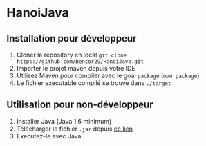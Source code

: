 # HanoiJava

## Installation pour développeur

1) Cloner la repository en local `git clone https://github.com/Bencor29/HanoiJava.git`
2) Importer le projet maven depuis votre IDE
3) Utilisez Maven pour compiler avec le goal `package` (`mvn package`)
4) Le fichier executable compilé se trouve dans `./target`

## Utilisation pour non-développeur

1) Installer Java (Java 1.6 minimum)
2) Télécharger le fichier `.jar` depuis [ce lien](https://github.com/Bencor29/HanoiJava/releases/latest)
3) Éxecutez-le avec Java
